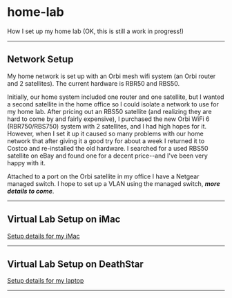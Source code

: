 # home-lab
How I set up my home lab 
(OK, this is still a work in progress!)

---
## Network Setup

My home network is set up with an Orbi mesh wifi system (an Orbi router and 2 satellites). The current hardware is RBR50 and RBS50. 

Initially, our home system included one router and one satellite, but I wanted a second satellite in the home office so I could isolate a network to use for my home lab. After pricing out an RBS50 satellite (and realizing they are hard to come by and fairly expensive), I  purchased the new Orbi WiFi 6 (RBR750/RBS750) system with 2 satellites, and I had high hopes for it. However, when I set it up it caused so many problems with our home network that after giving it a good try for about a week I returned it to Costco and re-installed the old hardware. I searched for a used RBS50 satellite on eBay and found one for a decent price--and I've been very happy with it.

Attached to a port on the Orbi satellite in my office I have a Netgear managed switch. I hope to set up a VLAN using the managed switch, **_more details to come_**.

---

## Virtual Lab Setup on iMac

[Setup details for my iMac](virtual-lab-imac.md)

___
## Virtual Lab Setup on DeathStar

[Setup details for my laptop](virtual-lab-deathstar.md)

___
